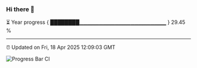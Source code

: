 ### Hi there 👋

⏳ Year progress { ████████▁▁▁▁▁▁▁▁▁▁▁▁▁▁▁▁▁▁▁▁▁▁ } 29.45 %

---

⏰ Updated on Fri, 18 Apr 2025 12:09:03 GMT

![Progress Bar CI](https://github.com/liununu/liununu/workflows/Progress%20Bar%20CI/badge.svg)
